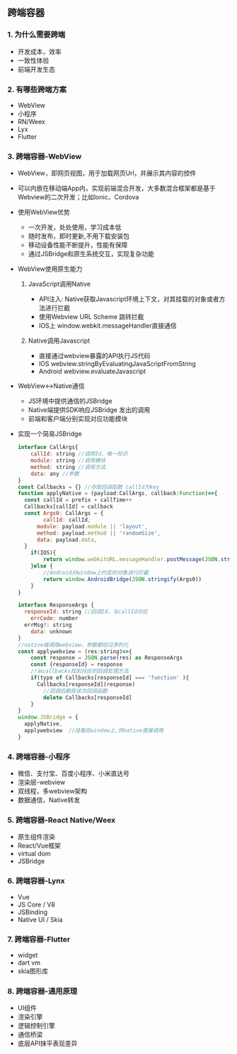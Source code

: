## 跨端容器

### 1. 为什么需要跨端

* 开发成本，效率
* 一致性体验
* 前端开发生态

### 2. 有哪些跨端方案

* WebView
* 小程序
* RN/Weex
* Lyx
* Flutter

### 3. 跨端容器-WebView

* WebView，即网页视图，用于加载网页Url，并展示其内容的控件
* 可以内嵌在移动端App内，实现前端混合开发，大多数混合框架都是基于Webview的二次开发；比如lonic、Cordova
* 使用WebView优势
  	 * 一次开发，处处使用，学习成本低
  	 * 随时发布，即时更新,不用下载安装包
  	 * 移动设备性能不断提升，性能有保障
  	 * 通过JSBridge和原生系统交互，实现复杂功能

* WebView使用原生能力

  1. JavaScript调用Native
     * API注入: Native获取Javascript环境上下文，对其挂载的对象或者方法进行拦截
     * 使用Webview URL Scheme 跳转拦截
     * IOS上 window.webkit.messageHandler直接通信

  2. Native调用Javascript
     * 直接通过webview暴露的API执行JS代码
     * lOS webview.stringByEvaluatingJavaScriptFromString
     * Android webview.evaluateJavascript

* WebView<->Native通信
  * JS环境中提供通信的JSBridge
  * Native端提供SDK响应JSBridge 发出的调用
  * 前端和客户端分别实现对应功能模块

* 实现一个简易JSBridge

  ```javascript
  interface CallArgs{
      callId: string //调用Id，唯一标识
      module: string //调用模块
      method: string //调用方法
      data: any //参数
  }
  const Callbacks = {} //存放回调函数 callId为key
  function applyNative = (payload:CallArgs, callback:Function)=>{
  	const callId = prefix + callTime++
  	Callbacks[callId] = callback
  	const Args0: CallArgs = {
          callId: callId,
  		module: payload.module || 'layout',
  	    method: payload.method || 'randomSize',
  		data: payload.data,
  	}
      if(IOS){
          return window.webkitURL.messageHandler.postMessage(JSON.stringify(Args0))
      }else {
          //Android对window上约定的对象进行拦截
          return window.AndroidBridge(JSON.stringify(Args0))
      }
  }
  ```

  ```javascript
  interface ResponseArgs {
  	responseId: string //回调Id，与callId对应
      errCode: number
  	errMsg?: string
      data: unknown
  }
  //native端调用webview，参数都经过序列化
  const applywebview = (res:string)=>{
      const response = JSON.parse(res) as ResponseArgs
      const {responseId} = response
      //从callbacks找到对应的回调处理方法
      if(type of Callbacks[responseId] === 'function' ){
      	Callbacks[responseId](response) 
          //回调后删除该次回调函数
          delete Callbacks[responseId]
      }
  }
  window.JSBridge = {
  	applyNative,
  	applywebview  //挂载在window上,供native直接调用
  }
  ```

### 4. 跨端容器-小程序

* 微信、支付宝、百度小程序、小米直达号
* 渲染层-webview
* 双线程，多webview架构
* 数据通信，Native转发

### 5. 跨端容器-React Native/Weex

* 原生组件渲染
* React/Vue框架
* virtual dom
* JSBridge

### 6. 跨端容器-Lynx

* Vue
* JS Core / V8
* JSBinding
* Native UI / Skia

### 7. 跨端容器-Flutter

* widget
* dart vm
* skia图形库

### 8. 跨端容器-通用原理

* UI组件
* 渲染引擎
* 逻辑控制引擎
* 通信桥梁
* 底层API抹平表现差异